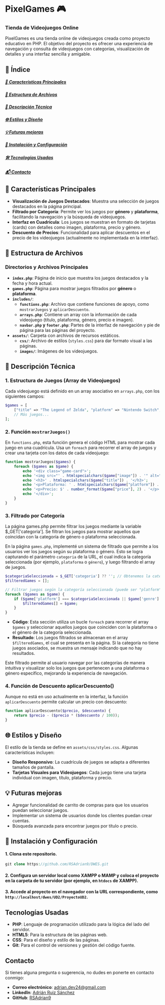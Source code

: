 # PixelGames 🎮

### Tienda de Videojuegos Online

PixelGames es una tienda online de videojuegos creada como proyecto educativo en PHP. El objetivo del proyecto es ofrecer una experiencia de navegación y consulta de videojuegos con categorías, visualización de detalles y una interfaz sencilla y amigable.

## 📑 Índice

##### [🚀 Características Principales](#-características-principales)
##### [🧩 Estructura de Archivos](#-estructura-de-archivos)
##### [📝 Descripción Técnica](#️-descripción-técnica)
##### [🌐 Estilos y Diseño](#-estilos-y-diseño)
##### [💡 Futuras mejoras](#-futuras-mejoras)
##### [🔧 Instalación y Configuración](#-instalación-y-configuración)
##### [🛠️ Tecnologías Usadas](#️-tecnologías-usadas)
##### [📬 Contacto](#-contacto)

## 🚀 Características Principales

- **Visualización de Juegos Destacados**: Muestra una selección de juegos destacados en la página principal.
- **Filtrado por Categoría**: Permite ver los juegos por **género** y **plataforma**, facilitando la navegación y la búsqueda de videojuegos.
- **Interfaz en Cuadrícula**: Los juegos se muestran en formato de tarjetas (cards) con detalles como imagen, plataforma, precio y género.
- **Descuento de Precios**: Funcionalidad para aplicar descuentos en el precio de los videojuegos (actualmente no implementada en la interfaz).

## 🧩 Estructura de Archivos

### Directorios y Archivos Principales

- **`index.php`**: Página de inicio que muestra los juegos destacados y la fecha y hora actual.
- **`games.php`**: Página para mostrar juegos filtrados por **género** o **plataforma**.
- **`includes/`**:
  - **`functions.php`**: Archivo que contiene funciones de apoyo, como `mostrarJuegos` y `aplicarDescuento`.
  - **`arrays.php`**: Contiene un array con la información de cada videojuego (título, plataforma, género, precio e imagen).
  - **`navbar.php` y `footer.php`**: Partes de la interfaz de navegación y pie de página para las páginas del proyecto.
- **`assets/`**: Carpeta con archivos de recursos estáticos.
  - **`css/`**: Archivo de estilos (`styles.css`) para dar formato visual a las páginas.
  - **`images/`**: Imágenes de los videojuegos.

## 📝 Descripción Técnica

### 1. **Estructura de Juegos (Array de Videojuegos)**

Cada videojuego está definido en un array asociativo en `arrays.php`, con los siguientes campos:

```php
$games = [
    ["title" => "The Legend of Zelda", "platform" => "Nintendo Switch", "genre" => "Aventura", "price" => 59.99, "image" => "assets/images/zelda.jpg"],
    // Más juegos...
];
```

### 2. **Función `mostrarJuegos()`**

En `functions.php`, esta función genera el código HTML para mostrar cada juego en una cuadrícula. Usa un `foreach` para recorrer el array de juegos y crear una tarjeta con los datos de cada videojuego:

```php
function mostrarJuegos($games) {
    foreach ($games as $game) {
        echo '<div class="game-card">';
        echo '<img src="' . htmlspecialchars($game["image"]) . '" alt="' . htmlspecialchars($game["title"]) . '">';
        echo '<h3>' . htmlspecialchars($game["title"]) . '</h3>';
        echo '<p>Plataforma: ' . htmlspecialchars($game["platform"]) . '</p>';
        echo '<p>Precio: $' . number_format($game["price"], 2) . '</p>';
        echo '</div>';
    }
}
```

### 3. **Filtrado por Categoría**

La página games.php permite filtrar los juegos mediante la variable $_GET['categoria']. Se filtran los juegos para mostrar aquellos que coincidan con la categoría de género o plataforma seleccionada.

En la página `games.php`, implementé un sistema de filtrado que permite a los usuarios ver los juegos según su plataforma o género. Esto se logra capturando el parámetro `categoria` de la URL, el cual indica la categoría seleccionada (por ejemplo, `plataforma` o `género`), y luego filtrando el array de juegos.

```php
$categoriaSeleccionada = $_GET['categoria'] ?? ''; // Obtenemos la categoría de la URL
$filteredGames = [];

// Filtrar juegos según la categoría seleccionada (puede ser "platform" o "genre")
foreach ($games as $game) {
    if ($game['platform'] === $categoriaSeleccionada || $game['genre'] === $categoriaSeleccionada) {
        $filteredGames[] = $game;
    }
}
```
- **Código**: Esta sección utiliza un bucle `foreach` para recorrer el array `$games` y seleccionar aquellos juegos que coinciden con la plataforma o el género de la categoría seleccionada.
- **Resultado**: Los juegos filtrados se almacenan en el array `$filteredGames`, el cual se presenta en la página. Si la categoría no tiene juegos asociados, se muestra un mensaje indicando que no hay resultados.

Este filtrado permite al usuario navegar por las categorías de manera intuitiva y visualizar solo los juegos que pertenecen a una plataforma o género específico, mejorando la experiencia de navegación.

### 4. **Función de Descuento aplicarDescuento()**

Aunque no está en uso actualmente en la interfaz, la función `aplicarDescuento` permite calcular un precio con descuento:

```php
function aplicarDescuento($precio, $descuento) {
    return $precio - ($precio * ($descuento / 100));
}
```

## 🌐 Estilos y Diseño
El estilo de la tienda se define en `assets/css/styles.css`. Algunas características incluyen:

- **Diseño Responsivo**: La cuadrícula de juegos se adapta a diferentes tamaños de pantalla.
- **Tarjetas Visuales para Videojuegos**: Cada juego tiene una tarjeta individual con imagen, título, plataforma y precio.

## 💡 Futuras mejoras

- Agregar funcionalidad de carrito de compras para que los usuarios puedan seleccionar juegos.
- Implementar un sistema de usuarios donde los clientes puedan crear cuentas.
- Búsqueda avanzada para encontrar juegos por título o precio.

## 🔧 Instalación y Configuración

#### 1. Clona este repositorio.

```php
git clone https://github.com/RSAdrian9/DWES.git
```

#### 2. Configura un servidor local como XAMPP o MAMP y coloca el proyecto en la carpeta de tu servidor (por ejemplo, en `htdocs` de XAMPP).

#### 3. Accede al proyecto en el navegador con la URL correspondiente, como `http://localhost/dwes/UD2/ProyectoUD2`.


## Tecnologías Usadas

- **PHP**: Lenguaje de programación utilizado para la lógica del lado del servidor.
- **HTML5**: Para la estructura de las páginas web.
- **CSS**: Para el diseño y estilo de las páginas.
- **Git**: Para el control de versiones y gestión del código fuente.

## Contacto

Si tienes alguna pregunta o sugerencia, no dudes en ponerte en contacto conmigo:

- **Correo electrónico**: adrian.dev24@gmail.com
- **LinkedIn**: [Adrián Ruiz Sánchez](https://www.linkedin.com/in/adri%C3%A1n-ruiz-s%C3%A1nchez?lipi=urn%3Ali%3Apage%3Ad_flagship3_profile_view_base_contact_details%3BKgKVOuNITnaNj9nw7FwGqQ%3D%3D)
- **GitHub**: [RSAdrian9](https://github.com/RSAdrian9)
